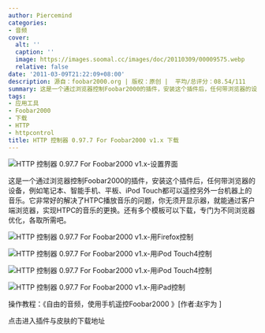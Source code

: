 ```yaml
---
author: Piercemind
categories:
- 音频
cover:
  alt: ''
  caption: ''
  image: https://images.soomal.cc/images/doc/20110309/00009575.webp
  relative: false
date: '2011-03-09T21:22:09+08:00'
description: 源自：foobar2000.org | 版权：原创 |  平均/总评分：08.54/111
summary: 这是一个通过浏览器控制Foobar2000的插件，安装这个插件后，任何带浏览器的设备，例如笔记本、智能手机、平板、iPod Touch都可以遥控另外一台机器上的音乐。它非常好的解决了HTPC播放音乐的问题，你无须开显示器，就能通过客户端浏览器，实现HTPC的音乐的更换。还有多个模板可以下载，专门为不同浏览器优化，各取所需吧。
tags:
- 应用工具
- Foobar2000
- 下载
- HTTP
- httpcontrol
title: HTTP 控制器 0.97.7 For Foobar2000 v1.x 下载
---
```


![HTTP 控制器 0.97.7 For Foobar2000 v1.x-设置界面](https://images.soomal.cc/images/doc/20110309/00009571.webp)



这是一个通过浏览器控制Foobar2000的插件，安装这个插件后，任何带浏览器的设备，例如笔记本、智能手机、平板、iPod Touch都可以遥控另外一台机器上的音乐。它非常好的解决了HTPC播放音乐的问题，你无须开显示器，就能通过客户端浏览器，实现HTPC的音乐的更换。还有多个模板可以下载，专门为不同浏览器优化，各取所需吧。



![HTTP 控制器 0.97.7 For Foobar2000 v1.x-用Firefox控制](https://images.soomal.cc/images/doc/20110309/00009572.webp)



![HTTP 控制器 0.97.7 For Foobar2000 v1.x-用iPod Touch4控制](https://images.soomal.cc/images/doc/20110309/00009573.webp)



![HTTP 控制器 0.97.7 For Foobar2000 v1.x-用iPod Touch4控制](https://images.soomal.cc/images/doc/20110309/00009574.webp)



![HTTP 控制器 0.97.7 For Foobar2000 v1.x-用iPad控制](https://images.soomal.cc/images/doc/20110309/00009575.webp)



操作教程：《自由的音频，使用手机遥控Foobar2000 》[作者:赵宇为 ]



点击进入插件与皮肤的下载地址